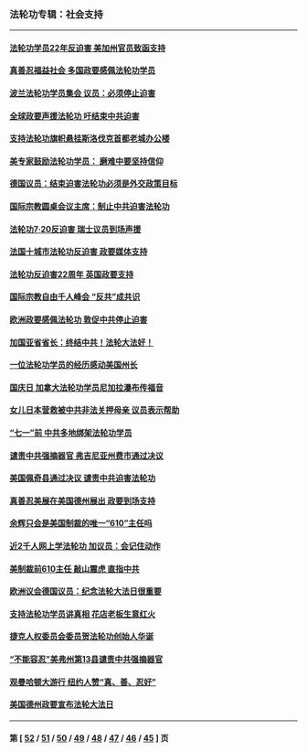### 法轮功专辑：社会支持
---
#### [法轮功学员22年反迫害 美加州官员致函支持](../../pages/nf4386/n13118879.md?07280430) 
#### [真善忍福益社会 多国政要感佩法轮功学员](../../pages/nf4386/n13116951.md?07280430) 
#### [波兰法轮功学员集会 议员：必须停止迫害](../../pages/nf4386/n13116685.md?07280430) 
#### [全球政要声援法轮功 吁结束中共迫害](../../pages/nf4386/n13114441.md?07280430) 
#### [支持法轮功旗帜悬挂斯洛伐克首都老城办公楼](../../pages/nf4386/n13112261.md?07280430) 
#### [美专家鼓励法轮功学员： 磨难中要坚持信仰](../../pages/nf4386/n13108359.md?07280430) 
#### [德国议员：结束迫害法轮功必须是外交政策目标](../../pages/nf4386/n13109600.md?07280430) 
#### [国际宗教圆桌会议主席：制止中共迫害法轮功](../../pages/nf4386/n13108177.md?07280430) 
#### [法轮功7·20反迫害 瑞士议员到场声援](../../pages/nf4386/n13107072.md?07280430) 
#### [法国十城市法轮功反迫害 政要媒体支持](../../pages/nf4386/n13104833.md?07280430) 
#### [法轮功反迫害22周年 英国政要支持](../../pages/nf4386/n13091349.md?07280430) 
#### [国际宗教自由千人峰会 “反共”成共识](../../pages/nf4386/n13091403.md?07280430) 
#### [欧洲政要感佩法轮功 敦促中共停止迫害](../../pages/nf4386/n13090743.md?07280430) 
#### [加国亚省省长：终结中共！法轮大法好！](../../pages/nf4386/n13084394.md?07280430) 
#### [一位法轮功学员的经历感动美国州长](../../pages/nf4386/n13078953.md?07280430) 
#### [国庆日 加拿大法轮功学员尼加拉瀑布传福音](../../pages/nf4386/n13064493.md?07280430) 
#### [女儿日本营救被中共非法关押母亲 议员表示帮助](../../pages/nf4386/n13053042.md?07280430) 
#### [“七一”前 中共多地绑架法轮功学员](../../pages/nf4386/n13045655.md?07280430) 
#### [谴责中共强摘器官 弗吉尼亚州费市通过决议](../../pages/nf4386/n13040108.md?07280430) 
#### [美国佩奇县通过决议 谴责中共迫害法轮功](../../pages/nf4386/n13027185.md?07280430) 
#### [真善忍美展在美国德州展出 政要到场支持](../../pages/nf4386/n13010579.md?07280430) 
#### [余辉只会是美国制裁的唯一“610”主任吗](../../pages/nf4386/n12972837.md?07280430) 
#### [近2千人网上学法轮功 加议员：会记住动作](../../pages/nf4386/n12972642.md?07280430) 
#### [美制裁前610主任 敲山震虎 直指中共](../../pages/nf4386/n12968555.md?07280430) 
#### [欧洲议会德国议员：纪念法轮大法日很重要](../../pages/nf4386/n12965367.md?07280430) 
#### [支持法轮功学员讲真相 花店老板生意红火](../../pages/nf4386/n12963056.md?07280430) 
#### [捷克人权委员会委员贺法轮功创始人华诞](../../pages/nf4386/n12960301.md?07280430) 
#### [“不能容忍”美弗州第13县谴责中共强摘器官](../../pages/nf4386/n12958610.md?07280430) 
#### [观曼哈顿大游行 纽约人赞“真、善、忍好”](../../pages/nf4386/n12956249.md?07280430) 
#### [美国德州政要宣布法轮大法日](../../pages/nf4386/n12958567.md?07280430) 

---
#### 第 [ [52](./52.md?07280430) / [51](./51.md?07280430) / [50](./50.md?07280430) / [49](./49.md?07280430) / [48](./48.md?07280430) / [47](./47.md?07280430) / [46](./46.md?07280430) / [45](./45.md?07280430) ] 页
